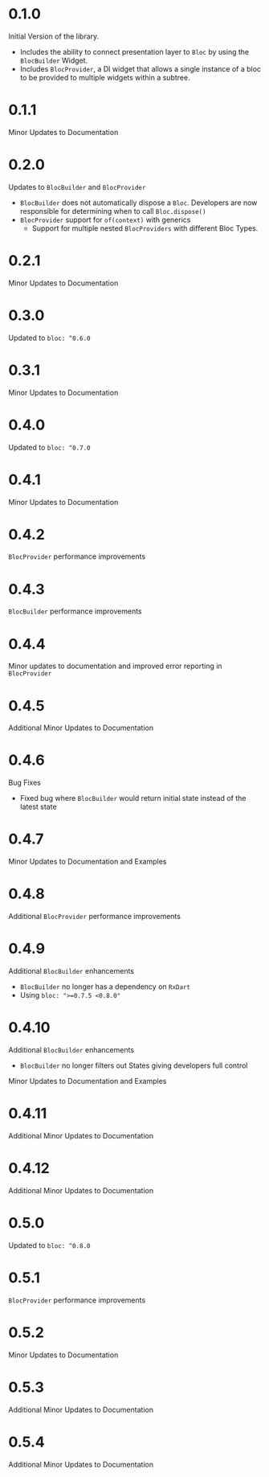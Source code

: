 # 0.1.0

Initial Version of the library.

- Includes the ability to connect presentation layer to `Bloc` by using the `BlocBuilder` Widget.
- Includes `BlocProvider`, a DI widget that allows a single instance of a bloc to be provided to multiple widgets within a subtree.

# 0.1.1

Minor Updates to Documentation

# 0.2.0

Updates to `BlocBuilder` and `BlocProvider`

- `BlocBuilder` does not automatically dispose a `Bloc`. Developers are now responsible for determining when to call `Bloc.dispose()`
- `BlocProvider` support for `of(context)` with generics
  - Support for multiple nested `BlocProviders` with different Bloc Types.

# 0.2.1

Minor Updates to Documentation

# 0.3.0

Updated to `bloc: ^0.6.0`

# 0.3.1

Minor Updates to Documentation

# 0.4.0

Updated to `bloc: ^0.7.0`

# 0.4.1

Minor Updates to Documentation

# 0.4.2

`BlocProvider` performance improvements

# 0.4.3

`BlocBuilder` performance improvements

# 0.4.4

Minor updates to documentation and improved error reporting in `BlocProvider`

# 0.4.5

Additional Minor Updates to Documentation

# 0.4.6

Bug Fixes

- Fixed bug where `BlocBuilder` would return initial state instead of the latest state

# 0.4.7

Minor Updates to Documentation and Examples

# 0.4.8

Additional `BlocProvider` performance improvements

# 0.4.9

Additional `BlocBuilder` enhancements

- `BlocBuilder` no longer has a dependency on `RxDart`
- Using `bloc: ">=0.7.5 <0.8.0"`

# 0.4.10

Additional `BlocBuilder` enhancements

- `BlocBuilder` no longer filters out States giving developers full control

Minor Updates to Documentation and Examples

# 0.4.11

Additional Minor Updates to Documentation

# 0.4.12

Additional Minor Updates to Documentation

# 0.5.0

Updated to `bloc: ^0.8.0`

# 0.5.1

`BlocProvider` performance improvements

# 0.5.2

Minor Updates to Documentation

# 0.5.3

Additional Minor Updates to Documentation

# 0.5.4

Additional Minor Updates to Documentation

